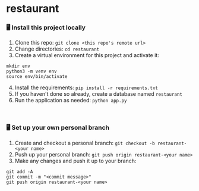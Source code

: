 # restaurant

### 🖥 Install this project locally
1. Clone this repo: `git clone <this repo's remote url>`
2. Change directories: `cd restaurant`
3. Create a virtual environment for this project and activate it:
```
mkdir env
python3 -m venv env
source env/bin/activate
```
4. Install the requirements: `pip install -r requirements.txt`
5. If you haven't done so already, create a database named `restaurant`
6. Run the application as needed: `python app.py`
<br>

### 🖥 Set up your own personal branch
1. Create and checkout a personal branch: `git checkout -b restaurant-<your name>`
2. Push up your personal branch: `git push origin restaurant-<your name>`
3. Make any changes and push it up to your branch:
```
git add -A
git commit -m "<commit message>"
git push origin restaurant-<your name>

